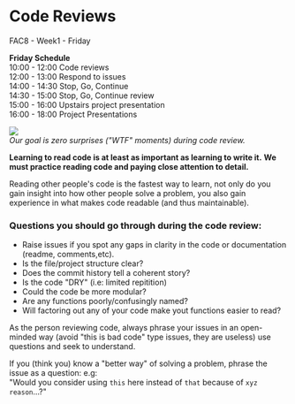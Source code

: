 # Code Reviews
FAC8 - Week1 - Friday


**Friday Schedule**         
10:00 - 12:00 Code reviews           
12:00 - 13:00 Respond to issues            
14:00 - 14:30 Stop, Go, Continue             
14:30 - 15:00 Stop, Go, Continue review             
15:00 - 16:00 Upstairs project presentation              
16:00 - 18:00 Project Presentations             
                
                
                

![](http://i.imgur.com/IC3cJde.png)               
*Our goal is zero surprises ("WTF" moments) during code review.*
                
                
                

**Learning to read code is at least as important as learning to write it.**
**We must practice reading code and paying close attention to detail.**

Reading other people's code is the fastest way to learn, not only do you gain insight into how other people solve a problem, you also gain experience in what makes code readable (and thus maintainable).
                
                

### Questions you should go through during the code review:

* Raise issues if you spot any gaps in clarity in the code or documentation (readme, comments,etc).
* Is the file/project structure clear?
* Does the commit history tell a coherent story?
* Is the code "DRY" (i.e: limited repitition)
* Could the code be more modular?
* Are any functions poorly/confusingly named?
* Will factoring out any of your code make yout functions easier to read?

As the person reviewing code, always phrase your issues in an open-minded way (avoid "this is bad code" type issues, they are useless) use questions and seek to understand.

If you (think you) know a "better way" of solving a problem, phrase the issue as a question: e.g:              
"Would you consider using ```this``` here instead of ```that``` because of ```xyz reason```...?"

